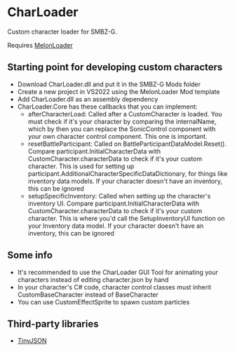 # CharLoader

Custom character loader for SMBZ-G.

Requires [MelonLoader](https://github.com/LavaGang/MelonLoader/releases)

## Starting point for developing custom characters

* Download CharLoader.dll and put it in the SMBZ-G Mods folder
* Create a new project in VS2022 using the MelonLoader Mod template
* Add CharLoader.dll as an assembly dependency
* CharLoader.Core has these callbacks that you can implement:
  * afterCharacterLoad: Called after a CustomCharacter is loaded. You must check if it's your character by comparing the internalName, which by then you can replace the SonicControl component with your own character control component. This one is important.
  * resetBattleParticipant: Called on BattleParticipantDataModel.Reset(). Compare participant.InitialCharacterData with CustomCharacter.characterData to check if it's your custom character. This is used for setting up participant.AdditionalCharacterSpecificDataDictionary, for things like inventory data models. If your character doesn't have an inventory, this can be ignored
  * setupSpecificInventory: Called when setting up the character's inventory UI. Compare participant.InitialCharacterData with CustomCharacter.characterData to check if it's your custom character. This is where you'd call the SetupInventoryUI function on your Inventory data model. If your character doesn't have an inventory, this can be ignored

## Some info

* It's recommended to use the CharLoader GUI Tool for animating your characters instead of editing character.json by hand
* In your character's C# code, character control classes must inherit CustomBaseCharacter instead of BaseCharacter
* You can use CustomEffectSprite to spawn custom particles

## Third-party libraries

* [TinyJSON](https://github.com/pbhogan/TinyJSON)